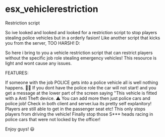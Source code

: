 # esx_vehiclerestriction
Restriction script

So ive looked and looked and looked for a restriction script to stop players stealing police vehicles but in a orderly fasion! Like another script that kicks you from the server, TOO HARSH! D:

So here i bring to you a vehicle restriction script that can restrict players without the specific job role stealing emergency vehicles! This resource is light and wont cause any issues.

FEATURES:

If someone with the job POLICE gets into a police vehicle all is well nothing happens. :policeman:
If you dont have the police role the car will not start! and you get a message at the lower part of the screen saying "This vehicle is fitted with a Anti Theft device. :warning:
You can add more then just police cars and police job! Check in both client and server.lua its pretty self explanitory!
Players are still able to get in the passenger seat etc! This only stops players from driving the vehicle!
Finally stop those S*** heads racing in police cars that were not locked by the officer!

Enjoy guys! :smiley:
